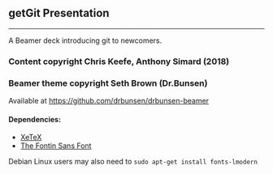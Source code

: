 ## getGit Presentation
---
A Beamer deck introducing git to newcomers.
### Content copyright Chris Keefe, Anthony Simard (2018)

### Beamer theme copyright Seth Brown (Dr.Bunsen)
Available at https://github.com/drbunsen/drbunsen-beamer

#### Dependencies:  

+ [XeTeX](http://en.wikipedia.org/wiki/XeTeX)
+ [The Fontin Sans Font](https://www.exljbris.com/fontinsans.html)

Debian Linux users may also need to ```sudo apt-get install fonts-lmodern```
